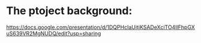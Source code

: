 # The ptoject background:
https://docs.google.com/presentation/d/1DQPHcIaUitjKSADeXciTO4lIFhpGXuS639VR2MgNUDQ/edit?usp=sharing
